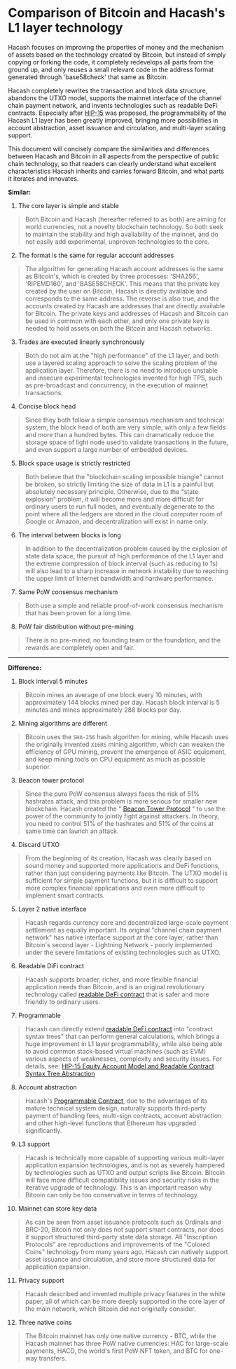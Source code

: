 Comparison of Bitcoin and Hacash's L1 layer technology
===

Hacash focuses on improving the properties of money and the mechanism of assets based on the technology created by Bitcoin, but instead of simply copying or forking the code, it completely redevelops all parts from the ground up, and only reuses a small relevant code in the address format generated through 'base58check' that same as Bitcoin.

Hacash completely rewrites the transaction and block data structure, abandons the UTXO model, supports the mainnet interface of the channel chain payment network, and invents technologies such as readable DeFi contracts. Especially after [HIP-15](https://github.com/hacash/doc-chinese/blob/master/HIP/protocol/account_and_syntax_tree_abstraction.md) was proposed, the programmability of the Hacash L1 layer has been greatly improved, bringing more possibilities in account abstraction, asset issuance and circulation, and multi-layer scaling support.

This document will concisely compare the similarities and differences between Hacash and Bitcoin in all aspects from the perspective of public chain technology, so that readers can clearly understand what excellent characteristics Hacash inherits and carries forward Bitcoin, and what parts it iterates and innovates.

**Similar:**


1. The core layer is simple and stable

> Both Bitcoin and Hacash (hereafter referred to as both) are aiming for world currencies, not a novelty blockchain technology. So both seek to maintain the stability and high availability of the mainnet, and do not easily add experimental, unproven technologies to the core.

2. The format is the same for regular account addresses

> The algorithm for generating Hacash account addresses is the same as Bitcoin's, which is created by three processes: 'SHA256', 'RIPEMD160', and 'BASE58CHECK'. This means that the private key created by the user on Bitcoin, Hacash is directly available and corresponds to the same address. The reverse is also true, and the accounts created by Hacash are addresses that are directly available for Bitcoin. The private keys and addresses of Hacash and Bitcoin can be used in common with each other, and only one private key is needed to hold assets on both the Bitcoin and Hacash networks.

3. Trades are executed linearly synchronously

> Both do not aim at the "high performance" of the L1 layer, and both use a layered scaling approach to solve the scaling problem of the application layer. Therefore, there is no need to introduce unstable and insecure experimental technologies invented for high TPS, such as pre-broadcast and concurrency, in the execution of mainnet transactions.

4. Concise block head

> Since they both follow a simple consensus mechanism and technical system, the block head of both are very simple, with only a few fields and more than a hundred bytes. This can dramatically reduce the storage space of light node used to validate transactions in the future, and even support a large number of embedded devices.

5. Block space usage is strictly restricted

> Both believe that the "blockchain scaling impossible triangle" cannot be broken, so strictly limiting the size of data in L1 is a painful but absolutely necessary principle. Otherwise, due to the "state explosion" problem, it will become more and more difficult for ordinary users to run full nodes, and eventually degenerate to the point where all the ledgers are stored in the cloud computer room of Google or Amazon, and decentralization will exist in name only.

6. The interval between blocks is long

> In addition to the decentralization problem caused by the explosion of state data space, the pursuit of high performance of the L1 layer and the extreme compression of block interval (such as reducing to 1s) will also lead to a sharp increase in network instability due to reaching the upper limit of Internet bandwidth and hardware performance. 

7. Same PoW consensus mechanism

>   Both use a simple and reliable proof-of-work consensus mechanism that has been proven for a long time.

8. PoW fair distribution without pre-mining

> There is no pre-mined, no founding team or the foundation, and the rewards are completely open and fair.

---

**Difference:**

1. Block interval 5 minutes

> Bitcoin mines an average of one block every 10 minutes, with approximately 144 blocks mined per day. Hacash block interval is 5 minutes and mines approximately 288 blocks per day.

2. Mining algorithms are different

> Bitcoin uses the `SHA-256` hash algorithm for mining, while Hacash uses the originally invented `X16RS` mining algorithm, which can weaken the efficiency of GPU mining, prevent the emergence of ASIC equipment, and keep mining tools on CPU equipment as much as possible superior.

3. Beacon tower protocol

> Since the pure PoW consensus always faces the risk of 51% hashrates attack, and this problem is more serious for smaller new blockchain. Hacash created the " [Beacon Tower Protocol](https://github.com/hacash/paper/blob/master/HIP/protocol/PoW_of_avoid_51_percent_attack.md) " to use the power of the community to jointly fight against attackers. In theory, you need to control 51% of the hashrates and 51% of the coins at same time can launch an attack.

4. Discard UTXO

> From the beginning of its creation, Hacash was clearly based on sound money and supported more applications and DeFi functions, rather than just considering payments like Bitcoin. The UTXO model is sufficient for simple payment functions, but it is difficult to support more complex financial applications and even more difficult to implement smart contracts.

5. Layer 2 native interface

> Hacash regards currency core and decentralized large-scale payment settlement as equally important. Its original "channel chain payment network" has native interface support at the core layer, rather than Bitcoin's second layer - Lightning Network - poorly implemented under the severe limitations of existing technologies such as UTXO.

6. Readable DiFi contract

> Hacash supports broader, richer, and more flexible financial application needs than Bitcoin, and is an original revolutionary technology called [readable DeFi contract](https://github.com/hacash/paper/blob/master/tech/readability_contract_introduction.md) that is safer and more friendly to ordinary users.

7. Programmable

> Hacash can directly extend [readable DeFi contract](https://github.com/hacash/paper/blob/master/tech/readability_contract_introduction.md) into "contract syntax trees" that can perform general calculations, which brings a huge improvement in L1 layer programmability, while also being able to avoid common stack-based virtual machines (such as EVM) various aspects of weaknesses, complexity and security issues. For details, see: [HIP-15 Equity Account Model and Readable Contract Syntax Tree Abstraction](https://github.com/hacash/paper/blob/master/HIP/protocol/account_and_syntax_tree_abstraction.md)

8. Account abstraction

> Hacash's [Programmable Contract](https://github.com/hacash/paper/blob/master/HIP/protocol/account_and_syntax_tree_abstraction.md), due to the advantages of its mature technical system design, naturally supports third-party payment of handling fees, multi-sign contracts, account abstraction and other high-level functions that Ethereum has upgraded significantly.

9. L3 support

> Hacash is technically more capable of supporting various multi-layer application expansion technologies, and is not as severely hampered by technologies such as UTXO and output scripts like Bitcoin. Bitcoin will face more difficult compatibility issues and security risks in the iterative upgrade of technology. This is an important reason why Bitcoin can only be too conservative in terms of technology.

10. Mainnet can store key data

> As can be seen from asset issuance protocols such as Ordinals and BRC-20, Bitcoin not only does not support smart contracts, nor does it support structured third-party state data storage. All "Inscription Protocols" are reproductions and improvements of the "Colored Coins" technology from many years ago. Hacash can natively support asset issuance and circulation, and store more structured data for application expansion.

11. Privacy support

> Hacash described and invented multiple privacy features in the white paper, all of which can be more deeply supported in the core layer of the main network, which Bitcoin did not originally consider.

12. Three native coins

> The Bitcoin mainnet has only one native currency - BTC, while the Hacash mainnet has three PoW native currencies: HAC for large-scale payments, HACD, the world's first PoW NFT token, and BTC for one-way transfers.










